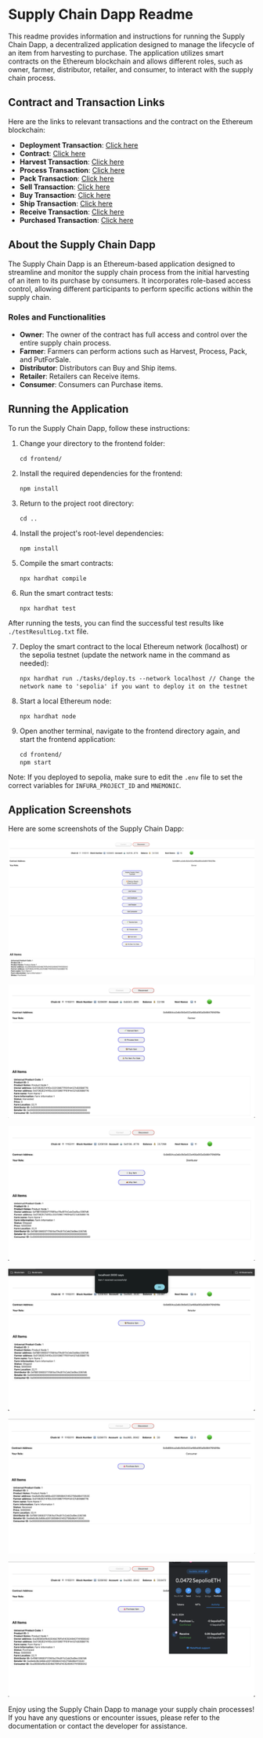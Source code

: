 # Supply Chain Dapp Readme

This readme provides information and instructions for running the Supply Chain Dapp, a decentralized application designed to manage the lifecycle of an item from harvesting to purchase. The application utilizes smart contracts on the Ethereum blockchain and allows different roles, such as owner, farmer, distributor, retailer, and consumer, to interact with the supply chain process.

## Contract and Transaction Links

Here are the links to relevant transactions and the contract on the Ethereum blockchain:

- **Deployment Transaction**: [Click here](https://sepolia.etherscan.io/tx/0xd306a6f7cbd118fd4487c45963200be15d6dc4c2278dccd50415d5fa56bb5818)
- **Contract**: [Click here](https://sepolia.etherscan.io/address/0x9d664ca2a6c0b5e022a466a065a5b98476fd0f8e)
- **Harvest Transaction**: [Click here](https://sepolia.etherscan.io/tx/0x439996898f0ac1a4d5f98a2d8a82f2e3fb92b50b5ee9be18d62f756b93e90cce)
- **Process Transaction**: [Click here](https://sepolia.etherscan.io/tx/0xe4a335acb85e65a6a4a160184e514f5c9539341a684caee83036d4759ae76c0e)
- **Pack Transaction**: [Click here](https://sepolia.etherscan.io/tx/0x90fe3ffa22c1f437a3d170a07ac8277adea2f172fba5f9b28759d9f1bb866956)
- **Sell Transaction**: [Click here](https://sepolia.etherscan.io/tx/0x9c32ef62dbfbec833431781e38e4c1453226bb628897f7bf7b9f4688babbf355)
- **Buy Transaction**: [Click here](https://sepolia.etherscan.io/tx/0x42b9f89b95d9bd18b9fc1e82af009d739f5db378d0726cbf013b0a862e00280d)
- **Ship Transaction**: [Click here](https://sepolia.etherscan.io/tx/0xcc4956f7cf72c4b4a7634bb0df2463051a70d729cfa57b1ecb89eead2878bccd)
- **Receive Transaction**: [Click here](https://sepolia.etherscan.io/tx/0x47c24b44aecd3a76985e896fab297146f0826c41a78f1f88a0a6425c8c5f101d)
- **Purchased Transaction**: [Click here](https://sepolia.etherscan.io/tx/0x9d24a054f5a0226db27f263cd6f7b8ddf3b888d9459e9b7c8a87b91c5deb68b8)

## About the Supply Chain Dapp

The Supply Chain Dapp is an Ethereum-based application designed to streamline and monitor the supply chain process from the initial harvesting of an item to its purchase by consumers. It incorporates role-based access control, allowing different participants to perform specific actions within the supply chain.

### Roles and Functionalities

- **Owner**: The owner of the contract has full access and control over the entire supply chain process.
- **Farmer**: Farmers can perform actions such as Harvest, Process, Pack, and PutForSale.
- **Distributor**: Distributors can Buy and Ship items.
- **Retailer**: Retailers can Receive items.
- **Consumer**: Consumers can Purchase items.

## Running the Application

To run the Supply Chain Dapp, follow these instructions:

1. Change your directory to the frontend folder:
   ```
   cd frontend/
   ```

2. Install the required dependencies for the frontend:
   ```
   npm install
   ```

3. Return to the project root directory:
   ```
   cd ..
   ```

4. Install the project's root-level dependencies:
   ```
   npm install
   ```

5. Compile the smart contracts:
   ```
   npx hardhat compile
   ```

6. Run the smart contract tests:
   ```
   npx hardhat test
   ```
After running the tests, you can find the successful test results like `./testResultLog.txt` file.

7. Deploy the smart contract to the local Ethereum network (localhost) or the sepolia testnet (update the network name in the command as needed):
   ```
   npx hardhat run ./tasks/deploy.ts --network localhost // Change the network name to 'sepolia' if you want to deploy it on the testnet
   ```

8. Start a local Ethereum node:
   ```
   npx hardhat node
   ```

9. Open another terminal, navigate to the frontend directory again, and start the frontend application:
   ```
   cd frontend/
   npm start
   ```

Note: If you deployed to sepolia, make sure to edit the `.env` file to set the correct variables for `INFURA_PROJECT_ID` and `MNEMONIC`.

## Application Screenshots

Here are some screenshots of the Supply Chain Dapp:

![Screenshot 1](./assets/image1.png)

![Screenshot 2](./assets/image2.png)

![Screenshot 3](./assets/image3.png)

![Screenshot 4](./assets/image4.png)

![Screenshot 4](./assets/image5.png)

![Screenshot 4](./assets/image6.png)

Enjoy using the Supply Chain Dapp to manage your supply chain processes! If you have any questions or encounter issues, please refer to the documentation or contact the developer for assistance.
